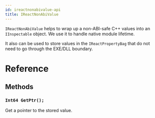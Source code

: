 ```yaml
---
id: ireactnonabivalue-api
title: IReactNonAbiValue
---
```


`IReactNonAbiValue` helps to wrap up a non-ABI-safe C++ values into an `IInspectable` object. We use it to handle native module lifetime.

It also can be used to store values in the `IReactPropertyBag` that do not need to go through the EXE/DLL boundary.

# Reference

## Methods

### ```Int64 GetPtr();```

Get a pointer to the stored value.

<!-- // Copyright (c) Microsoft Corporation.
// Licensed under the MIT License.

namespace Microsoft.ReactNative {

  // IReactNonAbiValue helps to wrap up a non-ABI safe C++ values into an
  // IInspectable object. We use it to handle native module lifetime.
  // It also can be used to store values in the IReactPropertyBag that do not
  // need to go through the EXE/DLL boundary.
  [webhosthidden]
  interface IReactNonAbiValue
  {
    // Get a pointer to the stored value.
    Int64 GetPtr();
  }
} // namespace Microsoft.ReactNative -->
